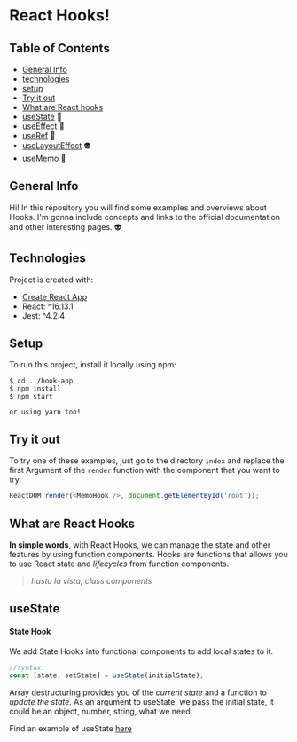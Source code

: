 # React Hooks!

## Table of Contents

- [General Info](#general-info)
- [technologies](#technologies)
- [setup](#setup)
- [Try it out](#try-it-out)
- [What are React hooks](#what-are-react-hooks)
- [useState](#usestate) 👾
- [useEffect](#useeffect) 🤖
- [useRef](#useref) 🎃
- [useLayoutEffect](#uselayouteffect) 👽
- [useMemo](#usememo) 🍭

## General Info

Hi! In this repository you will find some examples and overviews about Hooks.
I'm gonna include concepts and links to the official documentation and other interesting pages.
👽

## Technologies

Project is created with:

- [Create React App](https://create-react-app.dev/)
- React: ^16.13.1
- Jest: ^4.2.4

## Setup

To run this project, install it locally using npm:

```
$ cd ../hook-app
$ npm install
$ npm start

or using yarn too!
```

## Try it out

To try one of these examples, just go to the directory `index` and replace the first Argument of the `render` function with the component that you want to try.

```javascript
ReactDOM.render(<MemoHook />, document.getElementById('root'));
```

## What are React Hooks

**In simple words**, with React Hooks, we can manage the state and other features by using function components.
Hooks are functions that allows you to use React state and _lifecycles_ from function components.

> _hasta la vista, class components_

## useState

#### State Hook

We add State Hooks into functional components to add local states to it.

```javascript
//syntax:
const [state, setState] = useState(initialState);
```

Array destructuring provides you of the _current state_ and a function to _update the state_. As an argument to useState, we pass the initial state, it could be an object, number, string, what we need.

Find an example of useState [here](./src/components/01-useState)
